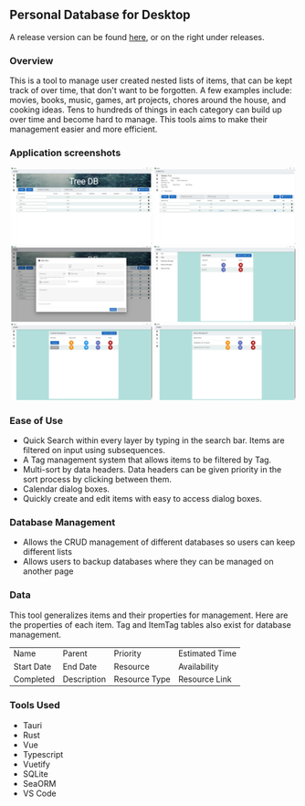 ## Personal Database for Desktop
A release version can be found [here](https://github.com/kcharris/PersonalDatabaseDesktop/releases/tag/1.0.0), or on the right under releases.  

### Overview
This is a tool to manage user created nested lists of items, that can be kept track of over time, that don't want to be forgotten. A few examples include: movies, books, music, games, art projects, chores around the house, and cooking ideas. Tens to hundreds of things in each category can build up over time and become hard to manage. This tools aims to make their management easier and more efficient.  

### Application screenshots
<p float="left" align="center">
  <img src="AppImages/MainPageView.jpg" name="MainPage" width="49%">
  <img src="AppImages/FunView.jpg" name="FunPage" width="49%">
  <img src="AppImages/EditView.jpg" name="EditPage" width="49%">
  <img src="AppImages/TagPageView.jpg" name="TagPage" width="49%">
  <img src="AppImages/DBPageView.jpg" name="DBPage" width="49%">
  <img src="AppImages/BackupPageView.jpg" name="BackupPage" width="49%">
</p>

### Ease of Use
* Quick Search within every layer by typing in the search bar. Items are filtered on input using subsequences.
* A Tag management system that allows items to be filtered by Tag.
* Multi-sort by data headers. Data headers can be given priority in the sort process by clicking between them.
* Calendar dialog boxes.
* Quickly create and edit items with easy to access dialog boxes.

### Database Management
* Allows the CRUD management of different databases so users can keep different lists
* Allows users to backup databases where they can be managed on another page

### Data
This tool generalizes items and their properties for management. Here are the properties of each item. Tag and ItemTag tables also exist for database management.

| | | | |
| --- | --- | --- | --- |
| Name | Parent | Priority | Estimated Time |
| Start Date | End Date | Resource | Availability |
| Completed | Description | Resource Type | Resource Link |

### Tools Used
* Tauri
* Rust
* Vue
* Typescript
* Vuetify
* SQLite
* SeaORM
* VS Code
